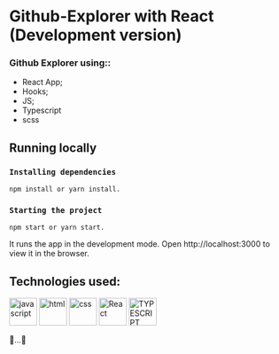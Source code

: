 # Github-Explorer with React (Development version)

<!-- ## Prints de tela
![print1](https://****.jpg)
<br>
![print2](https://========.jpg) -->

### Github Explorer using::
- React App;
- Hooks;
- JS;
- Typescript
- scss


## Running locally
### `Installing dependencies`
```  
npm install or yarn install.
```
### `Starting the project`
```
npm start or yarn start.
```

It runs the app in the development mode. Open http://localhost:3000 to view it in the browser.


<h2>Technologies used:</h2>
<div style="display=inline-block">
<img src="https://cdn.iconscout.com/icon/free/png-256/javascript-2752148-2284965.png" alt="javascript"width="50px" height="50px" >
<img src="https://cdn.iconscout.com/icon/free/png-64/html5-2038876-1720089.png" alt="html"width="50px" height="50px" >
<img src="https://cdn.jsdelivr.net/gh/devicons/devicon/icons/css3/css3-original-wordmark.svg" alt="css" width="50px" height="50px" >
<img src="https://cdn.jsdelivr.net/gh/devicons/devicon/icons/react/react-original-wordmark.svg" alt="React" width="50px" height="50px" >
<img src="https://i.pinimg.com/originals/de/67/94/de67947ca874ad4f75db38b01f061a84.png" alt="TYPESCRIPT" width="50" height="50">

🚧...🚧

 </div>